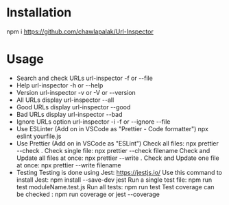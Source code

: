 # Installation

npm i https://github.com/chawlapalak/Url-Inspector

# Usage

- Search and check URLs
  url-inspector -f or --file <filename>
- Help
  url-inspector -h or --help
- Version
  url-inspector -v or -V or --version
- All URLs display
  url-inspector --all
- Good URLs display
  url-inspector --good
- Bad URLs display
  url-inspector --bad
- Ignore URLs option
  url-inspector -i <filename> -f <filename> or --ignore <filename> --file <filename>
- Use ESLinter (Add on in VSCode as "Prettier - Code formatter")
  npx eslint yourfile.js
- Use Prettier (Add on in VSCode as "ESLint")
  Check all files: npx prettier --check .
  Check single file: npx prettier --check filename
  Check and Update all files at once: npx prettier --write .
  Check and Update one file at once: npx prettier --write filename
- Testing
  Testing is done using Jest: https://jestjs.io/
  Use this command to install Jest: npm install --save-dev jest
  Run a single test file: npm run test moduleName.test.js
  Run all tests: npm run test
  Test coverage can be checked : npm run coverage or jest --coverage
